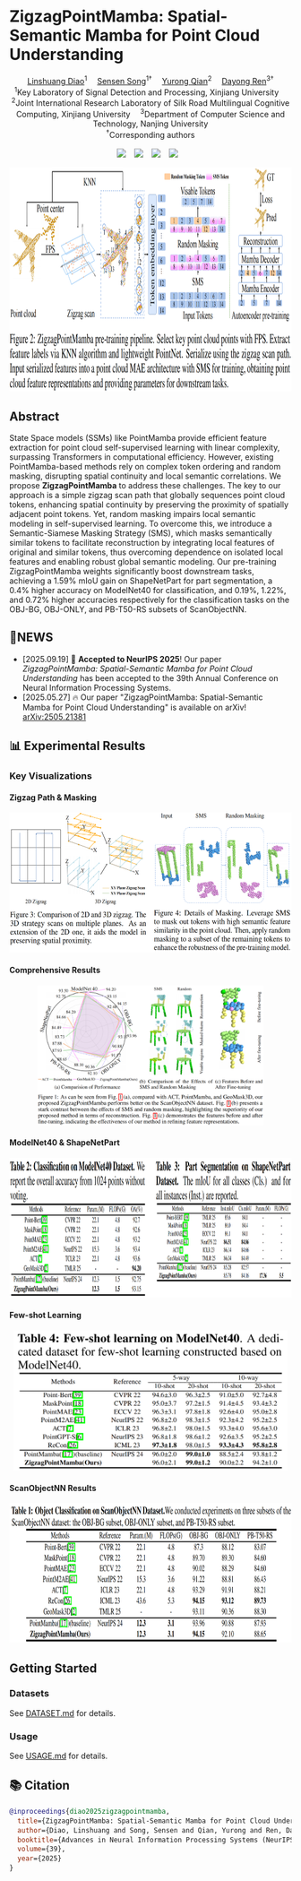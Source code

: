 # ZigzagPointMamba: Spatial-Semantic Mamba for Point Cloud Understanding
<div align='center'>
    <a href='mailto:107552304043@stu.xju.edu.cn' target='_blank'>Linshuang Diao</a><sup>1</sup> 
    <a href='mailto:songsensen@stu.xju.edu.cn' target='_blank'>Sensen Song</a><sup>1†</sup> 
    <a href='mailto:qyr@stu.xju.edu.cn' target='_blank'>Yurong Qian</a><sup>2</sup> 
    <a href='mailto:rdyedu@gmail.com' target='_blank'>Dayong Ren</a><sup>3†</sup>
</div>
<div align='center'>
    <sup>1</sup>Key Laboratory of Signal Detection and Processing, Xinjiang University   
    <sup>2</sup>Joint International Research Laboratory of Silk Road Multilingual Cognitive Computing, Xinjiang University   
    <sup>3</sup>Department of Computer Science and Technology, Nanjing University  
    <br>
    <sup>†</sup>Corresponding authors
</div>
<br>
<div align="center">
  <!-- 本地路径：确保 Markdown 与 ZigzagPointMamba_html 同级，点击打开网页 -->
  <a href="https://Rabbitttttt218.github.io/ZigzagPointMamba/ZigzagPointMamba_html/index.html" target="_blank"><img src="https://img.shields.io/static/v1?label=ZigzagPointMamba&message=Project&color=purple"></a>  
  <a href="https://arxiv.org/abs/2505.21381"><img src="https://img.shields.io/static/v1?label=Paper&message=ArXiv&color=red&logo=arxiv"></a>  
  <a href="https://github.com/Rabbitttttt218/ZigzagPointMamba"><img src="https://img.shields.io/static/v1?label=Code&message=GitHub&color=blue&logo=github"></a>  
  <a href="https://arxiv.org/pdf/2505.21381.pdf"><img src="https://img.shields.io/static/v1?label=PDF&message=Download&color=green"></a>  
</div>
<p align="center">
  <img src="ZigzagPointMamba_html/static/images/pipeline.png" height=400>
</p>


## Abstract
State Space models (SSMs) like PointMamba provide efficient feature extraction for point cloud self-supervised learning with linear complexity, surpassing Transformers in computational efficiency. However, existing PointMamba-based methods rely on complex token ordering and random masking, disrupting spatial continuity and local semantic correlations. We propose <strong>ZigzagPointMamba</strong> to address these challenges. The key to our approach is a simple zigzag scan path that globally sequences point cloud tokens, enhancing spatial continuity by preserving the proximity of spatially adjacent point tokens. Yet, random masking impairs local semantic modeling in self-supervised learning. To overcome this, we introduce a Semantic-Siamese Masking Strategy (SMS), which masks semantically similar tokens to facilitate reconstruction by integrating local features of original and similar tokens, thus overcoming dependence on isolated local features and enabling robust global semantic modeling. Our pre-training ZigzagPointMamba weights significantly boost downstream tasks, achieving a 1.59% mIoU gain on ShapeNetPart for part segmentation, a 0.4% higher accuracy on ModelNet40 for classification, and 0.19%, 1.22%, and 0.72% higher accuracies respectively for the classification tasks on the OBJ-BG, OBJ-ONLY, and PB-T50-RS subsets of ScanObjectNN.
## 🎉NEWS
+ [2025.09.19] 🎊 **Accepted to NeurIPS 2025**! Our paper *ZigzagPointMamba: Spatial-Semantic Mamba for Point Cloud Understanding* has been accepted to the 39th Annual Conference on Neural Information Processing Systems.
+ [2025.05.27] 🔥 Our paper "ZigzagPointMamba: Spatial-Semantic Mamba for Point Cloud Understanding" is available on arXiv! [arXiv:2505.21381](https://arxiv.org/abs/2505.21381)

## 📊 Experimental Results
### Key Visualizations
#### Zigzag Path & Masking
<p align="center"><img src="ZigzagPointMamba_html/static/images/zigzag_path_and_masking.png" height=250></p>

#### Comprehensive Results
<p align="center"><img src="ZigzagPointMamba_html/static/images/comprehensive_results.png" height=250></p>

#### ModelNet40 & ShapeNetPart
<p align="center"><img src="ZigzagPointMamba_html/static/images/Classification_on_ModelNet40_and_Part_Seg_on_ShapeNetPart.png" height=250></p>

#### Few-shot Learning
<p align="center"><img src="ZigzagPointMamba_html/static/images/Few-shot.png" height=250></p>

#### ScanObjectNN Results
<p align="center"><img src="ZigzagPointMamba_html/static/images/ScanobjNN.png" height=250></p>

## Getting Started

### Datasets

See [DATASET.md](./docs/DATASET.md) for details.

### Usage

See [USAGE.md](./docs/USAGE.md) for details.

## 📚 Citation
```bibtex
@inproceedings{diao2025zigzagpointmamba,
  title={ZigzagPointMamba: Spatial-Semantic Mamba for Point Cloud Understanding},
  author={Diao, Linshuang and Song, Sensen and Qian, Yurong and Ren, Dayong},
  booktitle={Advances in Neural Information Processing Systems (NeurIPS)},
  volume={39},
  year={2025}
}
